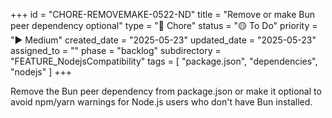 +++
id = "CHORE-REMOVEMAKE-0522-ND"
title = "Remove or make Bun peer dependency optional"
type = "🧹 Chore"
status = "🟡 To Do"
priority = "▶️ Medium"
created_date = "2025-05-23"
updated_date = "2025-05-23"
assigned_to = ""
phase = "backlog"
subdirectory = "FEATURE_NodejsCompatibility"
tags = [ "package.json", "dependencies", "nodejs" ]
+++

Remove the Bun peer dependency from package.json or make it optional to avoid npm/yarn warnings for Node.js users who don't have Bun installed.

